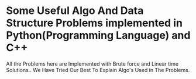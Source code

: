 # Some Useful Algo And Data Structure Problems implemented in Python(Programming Language) and C++
 All the Problems here are Implemented with Brute force and Linear time Solutions..
 We Have Tried Our Best To Explain Algo's Used in The Problems.